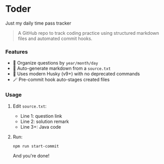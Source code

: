 # Toder
Just my daily time pass tracker

> A GitHub repo to track coding practice using structured markdown files and automated commit hooks.

### Features

- 📌 Organize questions by `year/month/day`
- 🧹 Auto-generate markdown from a `source.txt`
- 🔐 Uses modern Husky (v9+) with no deprecated commands
- 🪄 Pre-commit hook auto-stages created files

### Usage

1. Edit `source.txt`:
   - Line 1: question link
   - Line 2: solution remark
   - Line 3+: Java code

2. Run:
   ```bash
   npm run start-commit
   ```
   And you're done!
